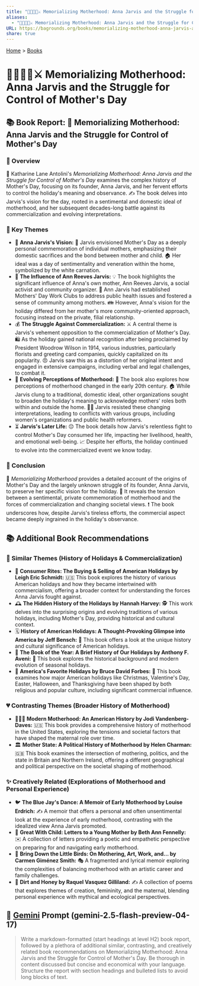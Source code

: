 ```yaml
---
title: "💐👩‍👧‍👦⚔️ Memorializing Motherhood: Anna Jarvis and the Struggle for Control of Mother's Day"
aliases:
  - "💐👩‍👧‍👦⚔️ Memorializing Motherhood: Anna Jarvis and the Struggle for Control of Mother's Day"
URL: https://bagrounds.org/books/memorializing-motherhood-anna-jarvis-and-the-struggle-for-control-of-mothers-day
share: true
---
```

[Home](../index.md) > [Books](./index.md)  
# 💐👩‍👧‍👦⚔️ Memorializing Motherhood: Anna Jarvis and the Struggle for Control of Mother's Day  
## 📚 Book Report: 💐 Memorializing Motherhood: Anna Jarvis and the Struggle for Control of Mother's Day  
  
### 🔎 Overview  
  
📖 Katharine Lane Antolini's *Memorializing Motherhood: Anna Jarvis and the Struggle for Control of Mother's Day* examines the complex history of Mother's Day, focusing on its founder, Anna Jarvis, and her fervent efforts to control the holiday's meaning and observance. ✍️ The book delves into Jarvis's vision for the day, rooted in a sentimental and domestic ideal of motherhood, and her subsequent decades-long battle against its commercialization and evolving interpretations.  
  
### 📌 Key Themes  
  
* 💐 **Anna Jarvis's Vision:** 💭 Jarvis envisioned Mother's Day as a deeply personal commemoration of individual mothers, emphasizing their domestic sacrifices and the bond between mother and child. 🏠 Her ideal was a day of sentimentality and veneration within the home, symbolized by the white carnation.  
* 👵 **The Influence of Ann Reeves Jarvis:** 💡 The book highlights the significant influence of Anna's own mother, Ann Reeves Jarvis, a social activist and community organizer. 🏥 Ann Jarvis had established Mothers' Day Work Clubs to address public health issues and fostered a sense of community among mothers. 👪 However, Anna's vision for the holiday differed from her mother's more community-oriented approach, focusing instead on the private, filial relationship.  
* 💰 **The Struggle Against Commercialization:** ⚔️ A central theme is Jarvis's vehement opposition to the commercialization of Mother's Day. 🛍️ As the holiday gained national recognition after being proclaimed by President Woodrow Wilson in 1914, various industries, particularly florists and greeting card companies, quickly capitalized on its popularity. 😠 Jarvis saw this as a distortion of her original intent and engaged in extensive campaigns, including verbal and legal challenges, to combat it.  
* 🔄 **Evolving Perceptions of Motherhood:** 🤰 The book also explores how perceptions of motherhood changed in the early 20th century. 🏠 While Jarvis clung to a traditional, domestic ideal, other organizations sought to broaden the holiday's meaning to acknowledge mothers' roles both within and outside the home. 🙅‍♀️ Jarvis resisted these changing interpretations, leading to conflicts with various groups, including women's organizations and public health reformers.  
* ⏳ **Jarvis's Later Life:** 😔 The book details how Jarvis's relentless fight to control Mother's Day consumed her life, impacting her livelihood, health, and emotional well-being. 📈 Despite her efforts, the holiday continued to evolve into the commercialized event we know today.  
  
### 📝 Conclusion  
  
📑 *Memorializing Motherhood* provides a detailed account of the origins of Mother's Day and the largely unknown struggle of its founder, Anna Jarvis, to preserve her specific vision for the holiday. 🤔 It reveals the tension between a sentimental, private commemoration of motherhood and the forces of commercialization and changing societal views. ❗ The book underscores how, despite Jarvis's tireless efforts, the commercial aspect became deeply ingrained in the holiday's observance.  
  
## 📚 Additional Book Recommendations  
  
### 🤝 Similar Themes (History of Holidays & Commercialization)  
  
* 🛒 **Consumer Rites: The Buying & Selling of American Holidays by Leigh Eric Schmidt:** 🇺🇸 This book explores the history of various American holidays and how they became intertwined with commercialism, offering a broader context for understanding the forces Anna Jarvis fought against.  
* 🕰️ **The Hidden History of the Holidays by Hannah Harvey:** 🕵️ This work delves into the surprising origins and evolving traditions of various holidays, including Mother's Day, providing historical and cultural context.  
* 🗓️ **History of American Holidays: A Thought-Provoking Glimpse into America by Jeff Bensch:** 👀 This book offers a look at the unique history and cultural significance of American holidays.  
* 🎉 **The Book of the Year: A Brief History of Our Holidays by Anthony F. Aveni:** 📅 This book explores the historical background and modern evolution of seasonal holidays.  
* 🎁 **America's Favorite Holidays by Bruce David Forbes:** 🎅 This book examines how major American holidays like Christmas, Valentine's Day, Easter, Halloween, and Thanksgiving have been shaped by both religious and popular culture, including significant commercial influence.  
  
### 💔 Contrasting Themes (Broader History of Motherhood)  
  
* 👩‍👧‍👦 **Modern Motherhood: An American History by Jodi Vandenberg-Daves:** 🇺🇸 This book provides a comprehensive history of motherhood in the United States, exploring the tensions and societal factors that have shaped the maternal role over time.  
* 🏛️ **Mother State: A Political History of Motherhood by Helen Charman:** 🇬🇧 This book examines the intersection of mothering, politics, and the state in Britain and Northern Ireland, offering a different geographical and political perspective on the societal shaping of motherhood.  
  
### ✨ Creatively Related (Explorations of Motherhood and Personal Experience)  
  
* 🐦 **The Blue Jay's Dance: A Memoir of Early Motherhood by Louise Erdrich:** ✍️ A memoir that offers a personal and often unsentimental look at the experience of early motherhood, contrasting with the idealized view Anna Jarvis promoted.  
* 💌 **Great With Child: Letters to a Young Mother by Beth Ann Fennelly:** ✉️ A collection of letters providing a poetic and empathetic perspective on preparing for and navigating early motherhood.  
* 🐣 **Bring Down the Little Birds: On Mothering, Art, Work, and... by Carmen Giménez Smith:** 🎭 A fragmented and lyrical memoir exploring the complexities of balancing motherhood with an artistic career and family challenges.  
* 🍯 **Dirt and Honey by Raquel Vasquez Gilliland:** ✍️ A collection of poems that explores themes of creation, femininity, and the maternal, blending personal experience with mythical and ecological perspectives.  
  
## 💬 [Gemini](../software/gemini.md) Prompt (gemini-2.5-flash-preview-04-17)  
> Write a markdown-formatted (start headings at level H2) book report, followed by a plethora of additional similar, contrasting, and creatively related book recommendations on Memorializing Motherhood: Anna Jarvis and the Struggle for Control of Mother's Day. Be thorough in content discussed but concise and economical with your language. Structure the report with section headings and bulleted lists to avoid long blocks of text.